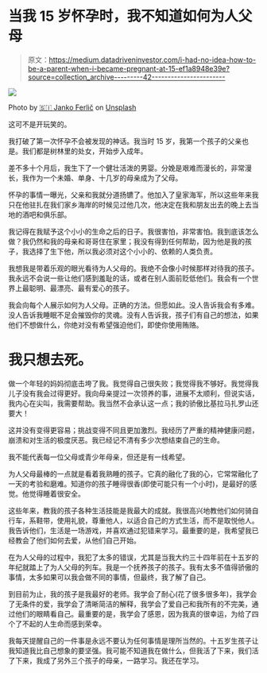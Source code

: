 # 当我 15 岁怀孕时，我不知道如何为人父母

> 原文：<https://medium.datadriveninvestor.com/i-had-no-idea-how-to-be-a-parent-when-i-became-pregnant-at-15-ef1a8948e39e?source=collection_archive---------42----------------------->

![](img/7a23844cd637e30da5828c1311ef1306.png)

Photo by [🇸🇮 Janko Ferlič](https://unsplash.com/@itfeelslikefilm?utm_source=medium&utm_medium=referral) on [Unsplash](https://unsplash.com?utm_source=medium&utm_medium=referral)

这可不是开玩笑的。

我打破了第一次怀孕不会被发现的神话。我当时 15 岁，我第一个孩子的父亲也是。我们都是树林里的处女，开始步入成年。

差不多十个月后，我生下了一个健壮活泼的男婴。分娩是艰难而漫长的，非常漫长，我作为一个未婚、单身、十几岁的母亲成为了父母。

怀孕的事情一曝光，父亲和我就分道扬镳了。他加入了皇家海军，所以这些年来我只在他驻扎在我们家乡海岸的时候见过他几次，他决定在我和朋友出去的晚上去当地的酒吧和俱乐部。

我记得在我赋予这个小小的生命之后的日子。我很害怕，非常害怕。我到底该怎么做？我仍然和我的母亲和哥哥住在家里；我没有得到任何帮助，因为他是我的孩子，我选择了生下他，所以我必须对这个小小的、依赖的人类负责。

我想我是带着乐观的眼光看待为人父母的。我绝不会像小时候那样对待我的孩子。我永远不会说一些让他们感到羞耻的话，或者在别人面前贬低他们。我会有一个世界上最聪明、最漂亮、最有爱心的孩子。

我会向每个人展示如何为人父母。正确的方法。但愿如此。没人告诉我会有多难。没人告诉我睡眠不足会摧毁你的灵魂。没有人告诉我，孩子们有自己的想法，如果他们不想做什么，你绝对没有希望强迫他们，即使你使用贿赂。

# 我只想去死。

做一个年轻的妈妈彻底击垮了我。我觉得自己很失败；我觉得我不够好。我觉得我儿子没有我会过得更好。我向母亲提过一次领养的事，进展不太顺利，但说实话，我内心在尖叫，我需要帮助。我当然不会承认这一点；我的骄傲比基拉马扎罗山还要大！

这并没有变得更容易；挑战变得不同且更加激烈。我经历了严重的精神健康问题，崩溃和对生活的极度厌恶。我已经记不清有多少次想结束自己的生命。

我不能代表每一位父母或青少年母亲，但还是有一线希望。

为人父母最棒的一点就是看着我熟睡的孩子。它真的融化了我的心，它常常融化了一天的考验和磨难。知道你的孩子睡得很香(即使可能只有一个小时)，是最好的感觉。他觉得睡着很安全。

这些年来，教我的孩子各种生活技能是我最大的成就。我很高兴地教他们如何骑自行车，系鞋带，使用礼貌，尊重他人，以适合自己的方式生活，而不是取悦他人。我告诉他们，生活是一场游戏，并喜欢通过犯错来学习。最重要的是，我希望我已经教会了他们如何去爱，从他们自己开始。

在为人父母的过程中，我犯了太多的错误，尤其是当我大约三十四年前在十五岁的年纪就踏上了为人父母的列车。我是一个抚养孩子的孩子。我有太多不值得骄傲的事情，太多如果可以我会做不同的事情，但最终，我了解了自己。

到目前为止，我的孩子是我最好的老师。我学会了耐心(花了很多很多年)，我学会了无条件的爱，我学会了清晰简洁的解释，我学会了爱自己和我所有的不完美，通过他们的眼睛看自己。最重要的是，我学会了感恩，因为我真的很幸运，为给了四个了不起的人生命而感到荣幸。

我每天提醒自己的一件事是永远不要认为任何事情是理所当然的。十五岁生孩子让我知道我比自己想象的要坚强。我可能不知道我在做什么，但我活了下来，我们活了下来，我成了另外三个孩子的母亲，一路学习。我还在学习。